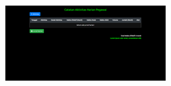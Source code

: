 

![HarianAktivit](https://github.com/septiansyah03/Aktivitas-Harian/blob/e9493ddfb95538e53647364a1d47b19857019699/HarianAktivit.png?raw=true)
